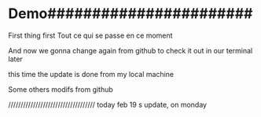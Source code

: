 # Demo#######################
First thing first
Tout ce qui se passe en ce moment 

And now we gonna change again from github to check it out in our terminal later

this time the update is done from my local machine

Some others modifs from github

///////////////////////////////////
today feb 19 s update, on monday
